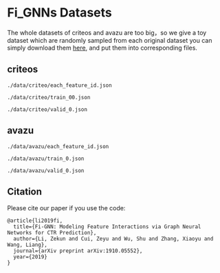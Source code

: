 # Fi_GNNs Datasets
The whole datasets of criteos and avazu are too big，so we give a toy dataset which are randomly sampled from each original dataset you can simply download them [here](https://drive.google.com/drive/folders/19x5XZlQy3LDz1za5Kn51-cBhnmD_GVip?usp=sharing), and put them into corresponding files.

## criteos
`./data/criteo/each_feature_id.json` 

`./data/criteo/train_00.json`

`./data/criteo/valid_0.json` 

## avazu
`./data/avazu/each_feature_id.json`

`./data/avazu/train_0.json` 

`./data/avazu/valid_0.json` 


## Citation

Please cite our paper if you use the code:

```
@article{li2019fi,
  title={Fi-GNN: Modeling Feature Interactions via Graph Neural Networks for CTR Prediction},
  author={Li, Zekun and Cui, Zeyu and Wu, Shu and Zhang, Xiaoyu and Wang, Liang},
  journal={arXiv preprint arXiv:1910.05552},
  year={2019}
}
```


